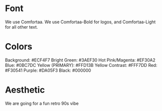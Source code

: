 # Font
We use Comfortaa. We use Comfortaa-Bold for logos, and 
Comfortaa-Light for all other text.

# Colors
Background: #ECF4F7
Bright Green: #3AEF30
Hot Pink/Magenta: #EF30A2
Blue: #0BC7DC
Yellow (PRIMARY): #FFD13B
Yellow Contrast: #FFF7DD
Red: #F30541
Purple: #DA05F3
Black: #000000


# Aesthetic
We are going for a fun retro 90s vibe